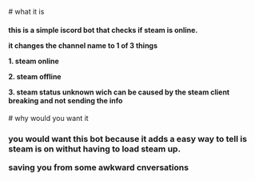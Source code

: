 \# what it is

<h4> this is a simple iscord bot that checks if steam is online.

it changes the channel name to 1 of 3 things 

1\. steam online

2\. steam offline

3\. steam status unknown wich can be caused by the steam client breaking and not sending the info </h4>





\# why would you want it 



<h3> you would want this bot because it adds a easy way to tell is steam is on withut having to load steam up.

saving you from some awkward cnversations </h3>

